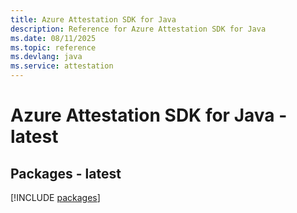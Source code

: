 ```yaml
---
title: Azure Attestation SDK for Java
description: Reference for Azure Attestation SDK for Java
ms.date: 08/11/2025
ms.topic: reference
ms.devlang: java
ms.service: attestation
---
```

# Azure Attestation SDK for Java - latest
## Packages - latest
[!INCLUDE [packages](attestation-index.md)]